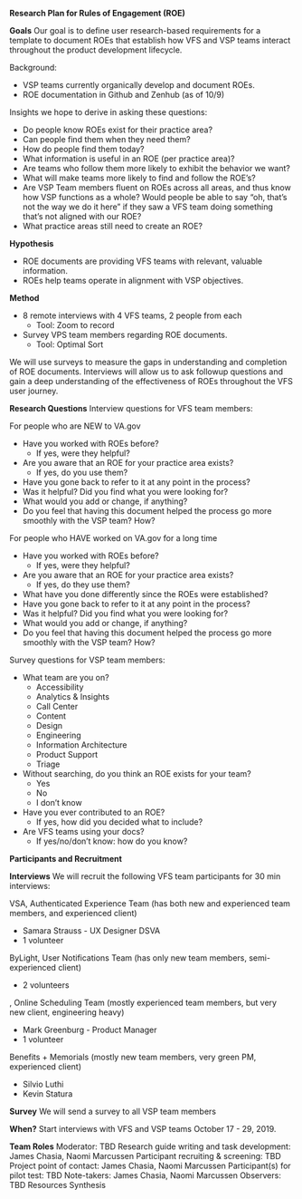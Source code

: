 **Research Plan for Rules of Engagement (ROE)**

**Goals**
Our goal is to define user research-based requirements for a template to document ROEs that establish how VFS and VSP teams interact throughout the product development lifecycle.   

Background: 
* VSP teams currently organically develop and document ROEs. 
* ROE documentation in Github and Zenhub (as of 10/9) 

Insights we hope to derive in asking these questions:
* Do people know ROEs exist for their practice area?
* Can people find them when they need them?
* How do people find them today?
* What information is useful in an ROE (per practice area)?
* Are teams who follow them more likely to exhibit the behavior we want?
* What will make teams more likely to find and follow the ROE’s?
* Are VSP Team members fluent on ROEs across all areas, and thus know how VSP functions as a whole? Would people be able to say “oh, that’s not the way we do it here” if they saw a VFS team doing something that’s not aligned with our ROE?
* What practice areas still need to create an ROE?

**Hypothesis**
* ROE documents are providing VFS teams with relevant, valuable information.
* ROEs help teams operate in alignment with VSP objectives.

**Method**
* 8 remote interviews with 4 VFS teams, 2 people from each 
  * Tool: Zoom to record
* Survey VPS team members regarding ROE documents.
  * Tool: Optimal Sort

We will use surveys to measure the gaps in understanding and completion of ROE documents.  Interviews will allow us to ask followup questions and gain a deep understanding of the effectiveness of ROEs throughout the VFS user journey. 
 
**Research Questions**
Interview questions for VFS team members:

For people who are NEW to VA.gov
* Have you worked with ROEs before?
  * If yes, were they helpful?
* Are you aware that an ROE for your practice area exists? 
  * If yes, do you use them?
* Have you gone back to refer to it at any point in the process?
* Was it helpful? Did you find what you were looking for? 
* What would you add or change, if anything?
* Do you feel that having this document helped the process go more smoothly with the VSP team? How?

For people who HAVE worked on VA.gov for a long time
* Have you worked with ROEs before?
  * If yes, were they helpful?
* Are you aware that an ROE for your practice area exists? 
  * If yes, do they use them?
* What have you done differently since the ROEs were established?
* Have you gone back to refer to it at any point in the process?
* Was it helpful? Did you find what you were looking for? 
* What would you add or change, if anything?
* Do you feel that having this document helped the process go more smoothly with the VSP team? How?


Survey questions for VSP team members:

* What team are you on?
  * Accessibility
  * Analytics & Insights
  * Call Center
  * Content
  * Design
  * Engineering
  * Information Architecture
  * Product Support
  * Triage
* Without searching, do you think an ROE exists for your team?
  * Yes
  * No
  * I don’t know
* Have you ever contributed to an ROE? 
  * If yes, how did you decided what to include?
* Are VFS teams using your docs?
  * If yes/no/don’t know: how do you know?
 
**Participants and Recruitment**

**Interviews**
We will recruit the following VFS team participants for 30 min interviews:

VSA, Authenticated Experience Team 
(has both new and experienced team members, and experienced client) 
* Samara Strauss - UX Designer DSVA
* 1 volunteer

ByLight, User Notifications Team 
(has only new team members, semi-experienced client) 
* 2 volunteers

, Online Scheduling Team 
(mostly experienced team members, but very new client, engineering heavy) 
* Mark Greenburg - Product Manager
* 1 volunteer

Benefits + Memorials 
(mostly new team members, very green PM, experienced client) 
* Silvio Luthi
* Kevin Statura

**Survey**
We will send a survey to all VSP team members

**When?**
Start interviews with VFS and VSP teams October 17 - 29, 2019.
 
 
**Team Roles**
Moderator: TBD
Research guide writing and task development: James Chasia, Naomi Marcussen
Participant recruiting & screening: TBD
Project point of contact: James Chasia, Naomi Marcussen
Participant(s) for pilot test: TBD
Note-takers: James Chasia, Naomi Marcussen
Observers: TBD
Resources
Synthesis

